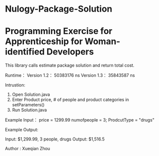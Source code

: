 # Nulogy-Package-Solution
Programming Exercise for Apprenticeship for Woman-identified Developers
======================
This library calls estimate package solution and return total cost.

Runtime： 
Version 1.2： 50383176 ns
Version 1.3： 35843587 ns

Intrustion:
1. Open Solution.java
1. Enter Product price, # of people and product categories in setParameters()
2. Run Solution.java


Example Input：
price = 1299.99
numofpeople = 3;
ProdcutType = "drugs"

Example Output:

Input: $1,299.99, 3 people, drugs
Output: $1,516.5
      
Author : Xueqian Zhou
